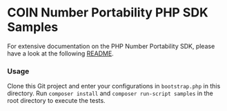 # COIN Number Portability PHP SDK Samples

For extensive documentation on the PHP Number Portability SDK, please have a look at the following [README](../number-portability-sdk/README.md).

### Usage
Clone this Git project and enter your configurations in `bootstrap.php` in this directory. Run `composer install` and `composer run-script samples`
in the root directory to execute the tests.
